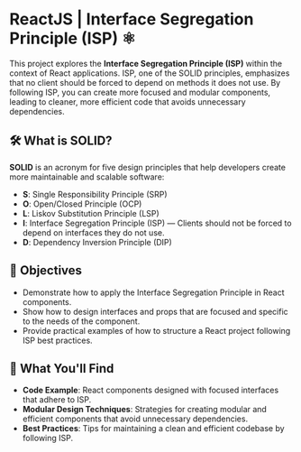 # ReactJS | Interface Segregation Principle (ISP) ⚛️

This project explores the **Interface Segregation Principle (ISP)** within the context of React applications. ISP, one of the SOLID principles, emphasizes that no client should be forced to depend on methods it does not use. By following ISP, you can create more focused and modular components, leading to cleaner, more efficient code that avoids unnecessary dependencies.

## 🛠️ What is SOLID?

**SOLID** is an acronym for five design principles that help developers create more maintainable and scalable software:

- **S**: Single Responsibility Principle (SRP)
- **O**: Open/Closed Principle (OCP)
- **L**: Liskov Substitution Principle (LSP)
- **I**: Interface Segregation Principle (ISP) — Clients should not be forced to depend on interfaces they do not use.
- **D**: Dependency Inversion Principle (DIP)

## 🎯 Objectives

- Demonstrate how to apply the Interface Segregation Principle in React components.
- Show how to design interfaces and props that are focused and specific to the needs of the component.
- Provide practical examples of how to structure a React project following ISP best practices.

## 📂 What You'll Find

- **Code Example**: React components designed with focused interfaces that adhere to ISP.
- **Modular Design Techniques**: Strategies for creating modular and efficient components that avoid unnecessary dependencies.
- **Best Practices**: Tips for maintaining a clean and efficient codebase by following ISP.